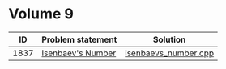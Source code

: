 # Volume 9

|  ID  |                           Problem statement                            |                    Solution                    |
|:----:|:-----------------------------------------------------------------------|:----------------------------------------------:|
| 1837 | [Isenbaev's Number](http://acm.timus.ru/problem.aspx?space=1&num=1837) | [isenbaevs_number.cpp](./isenbaevs_number.cpp) |
